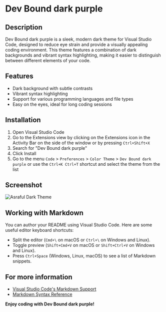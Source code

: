# Dev Bound dark purple

## Description

Dev Bound dark purple is a sleek, modern dark theme for Visual Studio Code, designed to reduce eye strain and provide a visually appealing coding environment. This theme features a combination of dark backgrounds and vibrant syntax highlighting, making it easier to distinguish between different elements of your code.

## Features

- Dark background with subtle contrasts
- Vibrant syntax highlighting
- Support for various programming languages and file types
- Easy on the eyes, ideal for long coding sessions

## Installation

1. Open Visual Studio Code
2. Go to the Extensions view by clicking on the Extensions icon in the Activity Bar on the side of the window or by pressing `Ctrl+Shift+X`
3. Search for "Dev Bound dark purple"
4. Click Install
5. Go to the menu `Code` > `Preferences` > `Color Theme` > `Dev Bound dark purple` or use the `Ctrl+K Ctrl+T` shortcut and select the theme from the list

## Screenshot

![Asraful Dark Theme](https://github.com/Asraful0312/vscode-theme.git/raw/main/Screenshot%202024-07-27%20164559.png)

## Working with Markdown

You can author your README using Visual Studio Code. Here are some useful editor keyboard shortcuts:

- Split the editor (`Cmd+\` on macOS or `Ctrl+\` on Windows and Linux).
- Toggle preview (`Shift+Cmd+V` on macOS or `Shift+Ctrl+V` on Windows and Linux).
- Press `Ctrl+Space` (Windows, Linux, macOS) to see a list of Markdown snippets.

## For more information

- [Visual Studio Code's Markdown Support](http://code.visualstudio.com/docs/languages/markdown)
- [Markdown Syntax Reference](https://help.github.com/articles/markdown-basics/)

**Enjoy coding with Dev Bound dark purple!**
